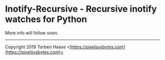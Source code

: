 # Inotify-Recursive - Recursive inotify watches for Python

More info will follow soon.

----

Copyright 2019 Torben Haase \<[https://pixelsvsbytes.com](https://pixelsvsbytes.com)>
